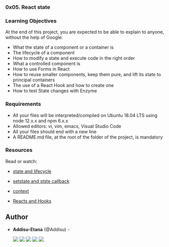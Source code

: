 ### 0x05. React state

### Learning Objectives
At the end of this project, you are expected to be able to explain to anyone, without the help of Google:

 - What the state of a component or a container is
 - The lifecycle of a component
 - How to modify a state and execute code in the right order
 - What a controlled component is
 - How to use Forms in React
 - How to reuse smaller components, keep them pure, and lift its state to principal containers
 - The use of a React Hook and how to create one
 - How to test State changes with Enzyme

 ### Requirements
 - All your files will be interpreted/compiled on Ubuntu 18.04 LTS using node 12.x.x and npm 6.x.x
 - Allowed editors: vi, vim, emacs, Visual Studio Code
 - All your files should end with a new line
 - A README.md file, at the root of the folder of the project, is mandatory

 ### Resources
Read or watch:

 - [state and lifecycle](https://legacy.reactjs.org/docs/state-and-lifecycle.html)

 - [setstate and stste callback](https://legacy.reactjs.org/docs/react-component.html)

 - [context](https://legacy.reactjs.org/docs/context.html)

  - [Reacts and Hooks](https://legacy.reactjs.org/docs/hooks-intro.html)

  ## Author

- **Addisu-Etana** (@Addisu) -

  [<img src="https://img.shields.io/badge/Twitter-1DA1F2.svg?&style=plastic&logo=twitter&logoColor=white"/>](https://x.com/addisu_etana)
  [<img src="https://img.shields.io/badge/Linkedin-0A66C2.svg?&style=plastic&logo=linkedin&logoColor=white"/>](https://www.linkedin.com/in/addisu-etana-117258252/)
  [<img src="https://img.shields.io/badge/GitHub-181717.svg?&style=plastic&logo=github&logoColor=white"/>](https://github.com/Addisu-Etana)
  [<img src="https://img.shields.io/badge/Facebook-blue">](https://www.facebook.com/addisuzola)
  [<img src="https://img.shields.io/badge/Telegram-Blue">](https://www.t.me/addisuzola)
